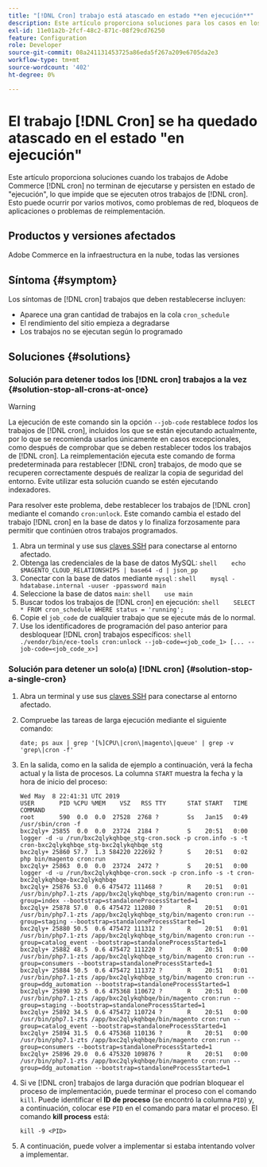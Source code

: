 ```yaml
---
title: "[!DNL Cron] trabajo está atascado en estado **en ejecución**"
description: Este artículo proporciona soluciones para los casos en los que los trabajos de Adobe Commerce [!DNL cron] no terminan de ejecutarse y persisten en estado de "ejecución", lo que impide que se ejecuten otros  [!DNL cron] trabajos. Esto puede ocurrir por varios motivos, como problemas de red, bloqueos de aplicaciones o problemas de reimplementación.
exl-id: 11e01a2b-2fcf-48c2-871c-08f29cd76250
feature: Configuration
role: Developer
source-git-commit: 08a241131453725a86eda5f267a209e6705da2e3
workflow-type: tm+mt
source-wordcount: '402'
ht-degree: 0%

---
```


# El trabajo [!DNL Cron] se ha quedado atascado en el estado &quot;en ejecución&quot;

Este artículo proporciona soluciones cuando los trabajos de Adobe Commerce [!DNL cron] no terminan de ejecutarse y persisten en estado de &quot;ejecución&quot;, lo que impide que se ejecuten otros trabajos de [!DNL cron]. Esto puede ocurrir por varios motivos, como problemas de red, bloqueos de aplicaciones o problemas de reimplementación.

## Productos y versiones afectados

Adobe Commerce en la infraestructura en la nube, todas las versiones

## Síntoma {#symptom}

Los síntomas de [!DNL cron] trabajos que deben restablecerse incluyen:

* Aparece una gran cantidad de trabajos en la cola `cron_schedule`
* El rendimiento del sitio empieza a degradarse
* Los trabajos no se ejecutan según lo programado

## Soluciones {#solutions}

### Solución para detener todos los [!DNL cron] trabajos a la vez {#solution-stop-all-crons-at-once}

>[!WARNING]
>
>La ejecución de este comando sin la opción `--job-code` restablece *todos* los trabajos de [!DNL cron], incluidos los que se están ejecutando actualmente, por lo que se recomienda usarlos únicamente en casos excepcionales, como después de comprobar que se deben restablecer todos los trabajos de [!DNL cron]. La reimplementación ejecuta este comando de forma predeterminada para restablecer [!DNL cron] trabajos, de modo que se recuperen correctamente después de realizar la copia de seguridad del entorno. Evite utilizar esta solución cuando se estén ejecutando indexadores.

Para resolver este problema, debe restablecer los trabajos de [!DNL cron] mediante el comando `cron:unlock`. Este comando cambia el estado del trabajo [!DNL cron] en la base de datos y lo finaliza forzosamente para permitir que continúen otros trabajos programados.

1. Abra un terminal y use sus [claves SSH](https://experienceleague.adobe.com/en/docs/commerce-cloud-service/user-guide/develop/secure-connections) para conectarse al entorno afectado.
1. Obtenga las credenciales de la base de datos MySQL:    ```shell    echo $MAGENTO_CLOUD_RELATIONSHIPS | base64 -d | json_pp    ```
1. Conectar con la base de datos mediante `mysql` :    ```shell    mysql -hdatabase.internal -uuser -ppassword main    ```
1. Seleccione la base de datos `main`:    ```shell    use main    ```
1. Buscar todos los trabajos de [!DNL cron] en ejecución:    ```shell    SELECT * FROM cron_schedule WHERE status = 'running';    ```
1. Copie el `job_code` de cualquier trabajo que se ejecute más de lo normal.
1. Use los identificadores de programación del paso anterior para desbloquear [!DNL cron] trabajos específicos:    ```shell    ./vendor/bin/ece-tools cron:unlock --job-code=<job_code_1> [... --job-code=<job_code_x>]    ```

### Solución para detener un solo(a) [!DNL cron] {#solution-stop-a-single-cron}

1. Abra un terminal y use sus [claves SSH](https://experienceleague.adobe.com/en/docs/commerce-cloud-service/user-guide/develop/secure-connections) para conectarse al entorno afectado.
1. Compruebe las tareas de larga ejecución mediante el siguiente comando:

   ```date; ps aux | grep '[%]CPU\|cron\|magento\|queue' | grep -v 'grep\|cron -f'```

1. En la salida, como en la salida de ejemplo a continuación, verá la fecha actual y la lista de procesos. La columna `START` muestra la fecha y la hora de inicio del proceso:

   ```
   Wed May  8 22:41:31 UTC 2019
   USER       PID %CPU %MEM    VSZ   RSS TTY      STAT START   TIME COMMAND
   root       590  0.0  0.0  27528  2768 ?        Ss   Jan15   0:49 /usr/sbin/cron -f
   bxc2qly+ 25855  0.0  0.0  23724  2184 ?        S    20:51   0:00 logger -d -u /run/bxc2qlykqhbqe_stg-cron.sock -p cron.info -s -t cron-bxc2qlykqhbqe_stg-bxc2qlykqhbqe_stg
   bxc2qly+ 25860 57.7  1.3 584220 222692 ?       S    20:51   0:02 php bin/magento cron:run
   bxc2qly+ 25863  0.0  0.0  23724  2472 ?        S    20:51   0:00 logger -d -u /run/bxc2qlykqhbqe-cron.sock -p cron.info -s -t cron-bxc2qlykqhbqe-bxc2qlykqhbqe
   bxc2qly+ 25876 53.0  0.6 475472 111468 ?       R    20:51   0:01 /usr/bin/php7.1-zts /app/bxc2qlykqhbqe_stg/bin/magento cron:run --group=index --bootstrap=standaloneProcessStarted=1
   bxc2qly+ 25878 57.0  0.6 475472 112080 ?       R    20:51   0:01 /usr/bin/php7.1-zts /app/bxc2qlykqhbqe_stg/bin/magento cron:run --group=staging --bootstrap=standaloneProcessStarted=1
   bxc2qly+ 25880 50.5  0.6 475472 111312 ?       R    20:51   0:01 /usr/bin/php7.1-zts /app/bxc2qlykqhbqe_stg/bin/magento cron:run --group=catalog_event --bootstrap=standaloneProcessStarted=1
   bxc2qly+ 25882 48.5  0.6 475472 111220 ?       R    20:51   0:00 /usr/bin/php7.1-zts /app/bxc2qlykqhbqe_stg/bin/magento cron:run --group=consumers --bootstrap=standaloneProcessStarted=1
   bxc2qly+ 25884 50.5  0.6 475472 111372 ?       R    20:51   0:01 /usr/bin/php7.1-zts /app/bxc2qlykqhbqe_stg/bin/magento cron:run --group=ddg_automation --bootstrap=standaloneProcessStarted=1
   bxc2qly+ 25890 32.5  0.6 475368 110672 ?       R    20:51   0:00 /usr/bin/php7.1-zts /app/bxc2qlykqhbqe/bin/magento cron:run --group=staging --bootstrap=standaloneProcessStarted=1
   bxc2qly+ 25892 34.5  0.6 475472 110724 ?       R    20:51   0:00 /usr/bin/php7.1-zts /app/bxc2qlykqhbqe/bin/magento cron:run --group=catalog_event --bootstrap=standaloneProcessStarted=1
   bxc2qly+ 25894 31.5  0.6 475368 110136 ?       R    20:51   0:00 /usr/bin/php7.1-zts /app/bxc2qlykqhbqe/bin/magento cron:run --group=consumers --bootstrap=standaloneProcessStarted=1
   bxc2qly+ 25896 29.0  0.6 475320 109876 ?       R    20:51   0:00 /usr/bin/php7.1-zts /app/bxc2qlykqhbqe/bin/magento cron:run --group=ddg_automation --bootstrap=standaloneProcessStarted=1
   ```

1. Si ve [!DNL cron] trabajos de larga duración que podrían bloquear el proceso de implementación, puede terminar el proceso con el comando `kill`. Puede identificar el **ID de proceso** (se encontró la columna `PID`) y, a continuación, colocar ese `PID` en el comando para matar el proceso.
El comando **kill process** está:

   ```kill -9 <PID>```

1. A continuación, puede volver a implementar si estaba intentando volver a implementar.
